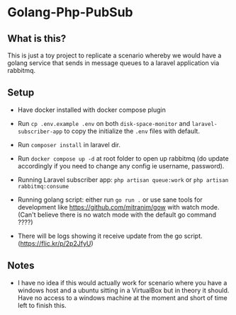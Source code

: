 
# Golang-Php-PubSub

## What is this?
This is just a toy project to replicate a scenario whereby we would have a golang service that sends in message queues to a laravel application via rabbitmq.

## Setup
- Have docker installed with docker compose plugin

- Run `cp .env.example .env` on both `disk-space-monitor` and `laravel-subscriber-app` to copy the initialize the `.env` files with default. 
- Run `composer install` in laravel dir.
- Run `docker compose up -d` at root folder to open up rabbitmq (do update accordingly if you need to change any config ie username, password).
- Running Laravel subscriber app: `php artisan queue:work` or `php artisan rabbitmq:consume`
- Running golang script: either run `go run .` or use sane tools for development like https://github.com/mitranim/gow with watch mode. (Can't believe there is no watch mode with the default go command ????)
- There will be logs showing it receive update from the go script. (https://flic.kr/p/2p2JfyU)


## Notes
* I have no idea if this would actually work for scenario where you have a windows host and a ubuntu sitting in a VirtualBox but in theory it should. Have no access to a windows machine at the moment and short of time left to finish this.